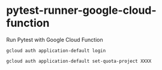 # pytest-runner-google-cloud-function
Run Pytest with Google Cloud Function



```
gcloud auth application-default login
```


```
gcloud auth application-default set-quota-project XXXX
```